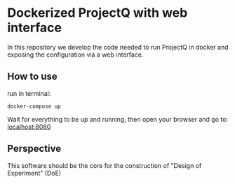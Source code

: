 # Dockerized ProjectQ with web interface
In this repository we develop the code needed to run ProjectQ in docker and exposing the configuration via a web interface.
	
## How to use
run in terminal:

    docker-compose up

Wait for everything to be up and running, then open your browser and go to: [localhost:8080](http://localhost:8080/)

## Perspective
This software should be the core for the construction of "Design of Experiment" (DoE)